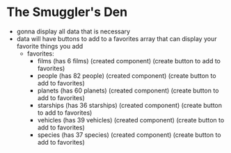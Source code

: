 # The Smuggler's Den 

- gonna display all data that is necessary
- data will have buttons to add to a favorites array that can display your favorite things you add
    - favorites: 
        - films (has 6 films) (created component) (create button to add to favorites)
        - people (has 82 people) (created component) (create button to add to favorites)
        - planets (has 60 planets) (created component) (create button to add to favorites)
        - starships (has 36 starships) (created component) (create button to add to favorites)
        - vehicles (has 39 vehicles) (created component) (create button to add to favorites)
        - species (has 37 species) (created component) (create button to add to favorites)
